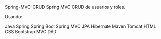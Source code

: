 Spring-MVC-CRUD
Spring MVC CRUD de usuarios y roles.

Usando:

Java
Spring
Spring Boot
Spring MVC
JPA
Hibernate
Maven
Tomcat
HTML
CSS
Bootstrap
MVC
DAO
